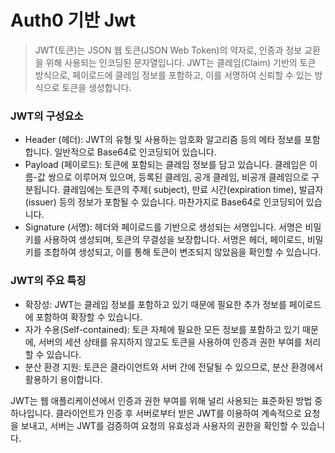 # Auth0 기반 Jwt

> JWT(토큰)는 JSON 웹 토큰(JSON Web Token)의 약자로, 인증과 정보 교환을 위해 사용되는 인코딩된 문자열입니다. JWT는 클레임(Claim) 기반의 토큰 방식으로, 페이로드에 클레임 정보를 포함하고, 이를 서명하여 신뢰할 수 있는 방식으로 토큰을 생성합니다.

### JWT의 구성요소

- Header (헤더): JWT의 유형 및 사용하는 암호화 알고리즘 등의 메타 정보를 포함합니다. 일반적으로 Base64로 인코딩되어 있습니다.
- Payload (페이로드): 토큰에 포함되는 클레임 정보를 담고 있습니다. 클레임은 이름-값 쌍으로 이루어져 있으며, 등록된 클레임, 공개 클레임, 비공개 클레임으로 구분됩니다. 클레임에는 토큰의 주제(
  subject), 만료 시간(expiration time), 발급자(issuer) 등의 정보가 포함될 수 있습니다. 마찬가지로 Base64로 인코딩되어 있습니다.
- Signature (서명): 헤더와 페이로드를 기반으로 생성되는 서명입니다. 서명은 비밀 키를 사용하여 생성되며, 토큰의 무결성을 보장합니다. 서명은 헤더, 페이로드, 비밀 키를 조합하여 생성되고, 이를 통해
  토큰이 변조되지 않았음을 확인할 수 있습니다.

### JWT의 주요 특징

- 확장성: JWT는 클레임 정보를 포함하고 있기 때문에 필요한 추가 정보를 페이로드에 포함하여 확장할 수 있습니다.
- 자가 수용(Self-contained): 토큰 자체에 필요한 모든 정보를 포함하고 있기 때문에, 서버의 세션 상태를 유지하지 않고도 토큰을 사용하여 인증과 권한 부여를 처리할 수 있습니다.
- 분산 환경 지원: 토큰은 클라이언트와 서버 간에 전달될 수 있으므로, 분산 환경에서 활용하기 용이합니다.

JWT는 웹 애플리케이션에서 인증과 권한 부여를 위해 널리 사용되는 표준화된 방법 중 하나입니다. 클라이언트가 인증 후 서버로부터 받은 JWT를 이용하여 계속적으로 요청을 보내고, 서버는 JWT를 검증하여 요청의
유효성과 사용자의 권한을 확인할 수 있습니다.
